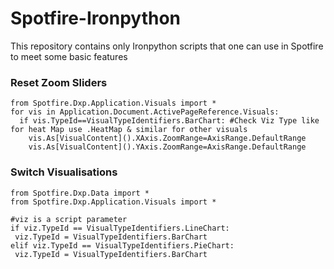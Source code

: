# Spotfire-Ironpython
This repository contains only Ironpython scripts that one can use in Spotfire to meet some basic features  


### Reset Zoom Sliders
```
from Spotfire.Dxp.Application.Visuals import *
for vis in Application.Document.ActivePageReference.Visuals: 
  if vis.TypeId==VisualTypeIdentifiers.BarChart: #Check Viz Type like for heat Map use .HeatMap & similar for other visuals
    vis.As[VisualContent]().XAxis.ZoomRange=AxisRange.DefaultRange
    vis.As[VisualContent]().YAxis.ZoomRange=AxisRange.DefaultRange
```
### Switch Visualisations
```
from Spotfire.Dxp.Data import * 
from Spotfire.Dxp.Application.Visuals import *

#viz is a script parameter
if viz.TypeId == VisualTypeIdentifiers.LineChart:
 viz.TypeId = VisualTypeIdentifiers.BarChart 
elif viz.TypeId == VisualTypeIdentifiers.PieChart:
 viz.TypeId = VisualTypeIdentifiers.BarChart
```

